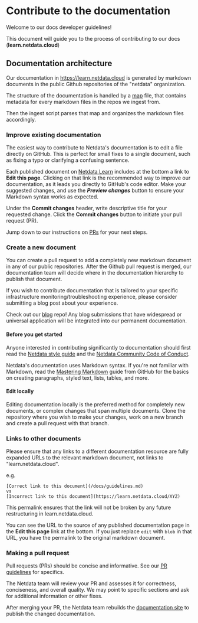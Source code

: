 # Contribute to the documentation

Welcome to our docs developer guidelines!

This document will guide you to the process of contributing to our docs (**learn.netdata.cloud**)

## Documentation architecture

Our documentation in <https://learn.netdata.cloud> is generated by markdown documents in the public Github repositories of the "netdata" organization.

The structure of the documentation is handled by a [map](https://github.com/netdata/learn/blob/master/map.tsv) file, that contains metadata for every markdown files in the repos we ingest from.

Then the ingest script parses that map and organizes the markdown files accordingly.

### Improve existing documentation

The easiest way to contribute to Netdata's documentation is to edit a file directly on GitHub. This is perfect for small fixes to a single document, such as fixing a typo or clarifying a confusing sentence.

Each published document on [Netdata Learn](https://learn.netdata.cloud) includes at the bottom a link to **Edit this page**.
Clicking on that link is the recommended way to improve our documentation, as it leads you directly to GitHub's code editor.
Make your suggested changes, and use the ***Preview changes*** button to ensure your Markdown syntax works as expected.

Under the **Commit changes**  header, write descriptive title for your requested change. Click the **Commit changes** button to initiate your pull request (PR).

Jump down to our instructions on [PRs](#making-a-pull-request) for your next steps.

### Create a new document

You can create a pull request to add a completely new markdown document in any of our public repositories.
After the Github pull request is merged, our documentation team will decide where in the documentation hierarchy to publish that document.

If you wish to contribute documentation that is tailored to your specific infrastructure monitoring/troubleshooting experience, please consider submitting a blog post about your experience.

Check out our [blog](https://github.com/netdata/blog#readme) repo! Any blog submissions that have widespread or universal application will be integrated into our permanent documentation.

#### Before you get started

Anyone interested in contributing significantly to documentation should first read the [Netdata style guide](/docs/developer-and-contributor-corner/style-guide.md) and the [Netdata Community Code of Conduct](https://github.com/netdata/.github/blob/main/CODE_OF_CONDUCT.md).

Netdata's documentation uses Markdown syntax. If you're not familiar with Markdown, read the [Mastering Markdown](https://guides.github.com/features/mastering-markdown/) guide from GitHub for the basics on creating paragraphs, styled text, lists, tables, and more.

#### Edit locally

Editing documentation locally is the preferred method for completely new documents, or complex changes that span multiple documents. Clone the repository where you wish to make your changes, work on a new branch and create a pull request with that branch.

### Links to other documents

Please ensure that any links to a different documentation resource are fully expanded URLs to the relevant markdown document, not links to "learn.netdata.cloud".

e.g.

```
[Correct link to this document](/docs/guidelines.md)
vs
[Incorrect link to this document](https://learn.netdata.cloud/XYZ)
```

This permalink ensures that the link will not be broken by any future restructuring in learn.netdata.cloud.

You can see the URL to the source of any published documentation page in the **Edit this page** link at the bottom.
If you just replace `edit` with `blob` in that URL, you have the permalink to the original markdown document.

### Making a pull request

Pull requests (PRs) should be concise and informative.
See our [PR guidelines](https://github.com/netdata/.github/blob/main/CONTRIBUTING.md#pr-guidelines) for specifics.

The Netdata team will review your PR and assesses it for correctness, conciseness, and overall quality.
We may point to specific sections and ask for additional information or other fixes.

After merging your PR, the Netdata team rebuilds the [documentation site](https://learn.netdata.cloud) to publish the changed documentation.
